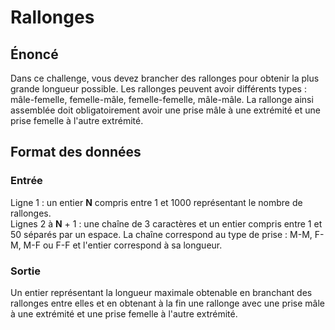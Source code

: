 # Rallonges

## Énoncé

Dans ce challenge, vous devez brancher des rallonges pour obtenir la plus grande longueur possible. Les rallonges peuvent avoir différents types : mâle-femelle, femelle-mâle, femelle-femelle, mâle-mâle. La rallonge ainsi assemblée doit obligatoirement avoir une prise mâle à une extrémité et une prise femelle à l'autre extrémité.

## Format des données

### Entrée
Ligne 1 : un entier **N** compris entre 1 et 1000 représentant le nombre de rallonges.  
Lignes 2 à **N** + 1 : une chaîne de 3 caractères et un entier compris entre 1 et 50 séparés par un espace. La chaîne correspond au type de prise : M-M, F-M, M-F ou F-F et l'entier correspond à sa longueur.

### Sortie
Un entier représentant la longueur maximale obtenable en branchant des rallonges entre elles et en obtenant à la fin une rallonge avec une prise mâle à une extrémité et une prise femelle à l'autre extrémité. 